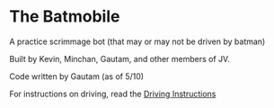 # The Batmobile
A practice scrimmage bot (that may or may not be driven by batman)

Built by Kevin, Minchan, Gautam, and other members of JV.

Code written by Gautam (as of 5/10)

For instructions on driving, read the [Driving Instructions](driving-instructions.md)
